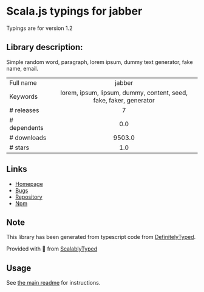 
# Scala.js typings for jabber

Typings are for version 1.2

## Library description:
Simple random word, paragraph, lorem ipsum, dummy text generator, fake name, email.

|                    |                 |
| ------------------ | :-------------: |
| Full name          | jabber |
| Keywords           | lorem, ipsum, lipsum, dummy, content, seed, fake, faker, generator |
| # releases         | 7 |
| # dependents       | 0.0 |
| # downloads        | 9503.0 |
| # stars            | 1.0 |

## Links
- [Homepage](https://github.com/dejavu1987/jabber#readme)
- [Bugs](https://github.com/dejavu1987/jabber/issues)
- [Repository](https://github.com/dejavu1987/jabber)
- [Npm](https://www.npmjs.com/package/jabber)
    


## Note
This library has been generated from typescript code from [DefinitelyTyped](https://definitelytyped.org).

Provided with :purple_heart: from [ScalablyTyped](https://github.com/oyvindberg/ScalablyTyped)

## Usage
See [the main readme](../../readme.md) for instructions.


